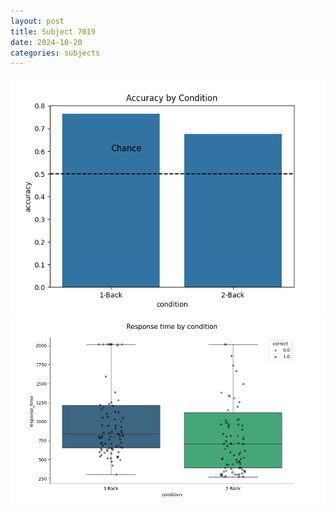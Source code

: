 ```yaml
---
layout: post
title: Subject 7019
date: 2024-10-20
categories: subjects
---
```


![](data/7019/run-17/7019_ATS_acc.png)
![](data/7019/run-17/7019_ATS_rt.png)
